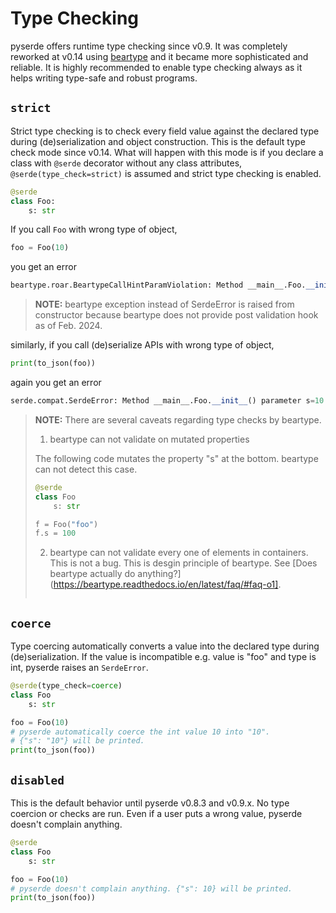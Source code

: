 # Type Checking

pyserde offers runtime type checking since v0.9. It was completely reworked at v0.14 using [beartype](https://github.com/beartype/beartype) and it became more sophisticated and reliable. It is highly recommended to enable type checking always as it helps writing type-safe and robust programs.

## `strict`

Strict type checking is to check every field value against the declared type during (de)serialization and object construction. This is the default type check mode since v0.14. What will happen with this mode is if you declare a class with `@serde` decorator without any class attributes, `@serde(type_check=strict)` is assumed and strict type checking is enabled.

```python
@serde
class Foo:
    s: str
```

If you call `Foo` with wrong type of object,
```python
foo = Foo(10)
```

you get an error
```python
beartype.roar.BeartypeCallHintParamViolation: Method __main__.Foo.__init__() parameter s=10 violates type hint <class 'str'>, as int 10 not instance of str.
```

> **NOTE:** beartype exception instead of SerdeError is raised from constructor because beartype does not provide post validation hook as of Feb. 2024.

similarly, if you call (de)serialize APIs with wrong type of object,

```python
print(to_json(foo))
```

again you get an error

```python
serde.compat.SerdeError: Method __main__.Foo.__init__() parameter s=10 violates type hint <class 'str'>, as int 10 not instance of str.
```

> **NOTE:** There are several caveats regarding type checks by beartype.
>
> 1. beartype can not validate on mutated properties
>
> The following code mutates the property "s" at the bottom. beartype can not detect this case.
> ```python
> @serde
> class Foo
>     s: str
>
> f = Foo("foo")
> f.s = 100
> ```
>
> 2. beartype can not validate every one of elements in containers. This is not a bug. This is desgin principle of beartype. See [Does beartype actually do anything?](https://beartype.readthedocs.io/en/latest/faq/#faq-o1].
> ```

## `coerce`

Type coercing automatically converts a value into the declared type during (de)serialization. If the value is incompatible e.g. value is "foo" and type is int, pyserde raises an `SerdeError`.

```python
@serde(type_check=coerce)
class Foo
    s: str

foo = Foo(10)
# pyserde automatically coerce the int value 10 into "10".
# {"s": "10"} will be printed.
print(to_json(foo))
```

## `disabled`

This is the default behavior until pyserde v0.8.3 and v0.9.x. No type coercion or checks are run. Even if a user puts a wrong value, pyserde doesn't complain anything.

```python
@serde
class Foo
    s: str

foo = Foo(10)
# pyserde doesn't complain anything. {"s": 10} will be printed.
print(to_json(foo))
```
